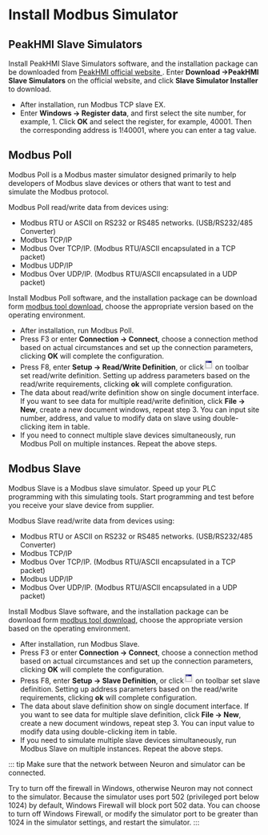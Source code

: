 # Install Modbus Simulator

## PeakHMI Slave Simulators
Install PeakHMI Slave Simulators software, and the installation package can be downloaded from [PeakHMI official website ](https://hmisys.com). Enter **Download ->PeakHMI Slave Simulators** on the official website, and click **Slave Simulator Installer** to download.

* After installation, run Modbus TCP slave EX. 
* Enter **Windows -> Register data**, and first select the site number, for example, 1. Click **OK** and select the register, for example, 40001. Then the corresponding address is 1!40001, where you can enter a tag value.

## Modbus Poll
Modbus Poll is a Modbus master simulator designed primarily to help developers of Modbus slave devices or others that want to test and simulate the Modbus protocol.


Modbus Poll read/write data from devices using:
* Modbus RTU or ASCII on RS232 or RS485 networks. (USB/RS232/485 Converter)
* Modbus TCP/IP
* Modbus Over TCP/IP. (Modbus RTU/ASCII encapsulated in a TCP packet)
* Modbus UDP/IP
* Modbus Over UDP/IP. (Modbus RTU/ASCII encapsulated in a UDP packet)
  
Install Modbus Poll software, and the installation package can be download form
[modbus tool download](https://www.modbustools.com/download.html), choose the appropriate version based on the operating environment.
* After installation, run Modbus Poll.
* Press F3 or enter **Connection -> Connect**, choose a connection method based on actual circumstances and set up the connection parameters, clicking **OK** will complete the configuration.
* Press F8, enter **Setup -> Read/Write Definition**, or click![Read/Write Definition](assets/mbpoll-definition-button.png) on toolbar set read/write definition. Setting up address parameters based on the read/write requirements, clicking **ok** will complete configuration.
* The data about read/write definition show on single document interface. If you want to see data for multiple read/write definition, click **File -> New**, create a new document windows, repeat step 3. You can input site number, address, and value to modify data on slave using double-clicking item in table.
* If you need to connect multiple slave devices simultaneously, run Modbus Poll on multiple instances. Repeat the above steps.

## Modbus Slave
Modbus Slave is a Modbus slave simulator. Speed up your PLC programming with this simulating tools. Start programming and test before you receive your slave device from supplier.

Modbus Slave read/write data from devices using:
* Modbus RTU or ASCII on RS232 or RS485 networks. (USB/RS232/485 Converter)
* Modbus TCP/IP
* Modbus Over TCP/IP. (Modbus RTU/ASCII encapsulated in a TCP packet)
* Modbus UDP/IP
* Modbus Over UDP/IP. (Modbus RTU/ASCII encapsulated in a UDP packet)
  
Install Modbus Slave software, and the installation package can be download form
[modbus tool download](https://www.modbustools.com/download.html), choose the appropriate version based on the operating environment.
* After installation, run Modbus Slave.
* Press F3 or enter **Connection -> Connect**, choose a connection method based on actual circumstances and set up the connection parameters, clicking **OK** will complete the configuration.
* Press F8, enter **Setup -> Slave Definition**, or click![Slave Definition](assets/mbpoll-definition-button.png) on toolbar set slave definition. Setting up address parameters based on the read/write requirements, clicking **ok** will complete configuration.
* The data about slave definition show on single document interface. If you want to see data for multiple slave definition, click **File -> New**, create a new document windows, repeat step 3. You can input value to modify data using double-clicking item in table.
* If you need to simulate multiple slave devices simultaneously, run Modbus Slave on multiple instances. Repeat the above steps.


::: tip
Make sure that the network between Neuron and simulator can be connected.

Try to turn off the firewall in Windows, otherwise Neuron may not connect to the simulator.
Because the simulator uses port 502 (privileged port below 1024) by default, Windows Firewall will block port 502 data. You can choose to turn off Windows Firewall, or modify the simulator port to be greater than 1024 in the simulator settings, and restart the simulator.
:::